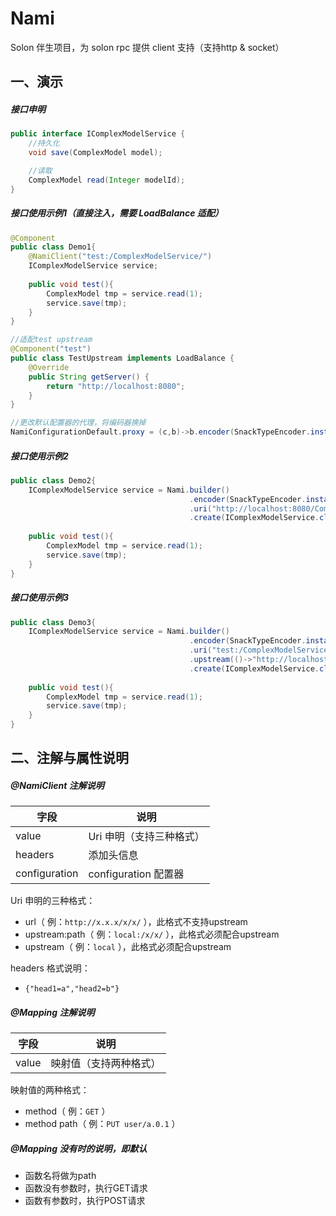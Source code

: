 
# Nami

Solon 伴生项目，为 solon rpc 提供 client 支持（支持http & socket）

## 一、演示

##### 接口申明

```java
public interface IComplexModelService {
    //持久化
    void save(ComplexModel model);

    //读取
    ComplexModel read(Integer modelId);
}
```


##### 接口使用示例1（直接注入，需要 LoadBalance 适配）

```java
@Component
public class Demo1{
    @NamiClient("test:/ComplexModelService/")
    IComplexModelService service;
    
    public void test(){
        ComplexModel tmp = service.read(1);
        service.save(tmp);
    }
}

//适配test upstream
@Component("test")
public class TestUpstream implements LoadBalance {
    @Override
    public String getServer() {
        return "http://localhost:8080";
    }
}

//更改默认配置器的代理，将编码器换掉
NamiConfigurationDefault.proxy = (c,b)->b.encoder(SnackTypeEncoder.instance);
```

##### 接口使用示例2

```java
public class Demo2{
    IComplexModelService service = Nami.builder()
                                        .encoder(SnackTypeEncoder.instance)
                                        .uri("http://localhost:8080/ComplexModelService/")
                                        .create(IComplexModelService.class);
    
    public void test(){
        ComplexModel tmp = service.read(1);
        service.save(tmp);
    }
}
```

##### 接口使用示例3

```java
public class Demo3{
    IComplexModelService service = Nami.builder()
                                        .encoder(SnackTypeEncoder.instance)
                                        .uri("test:/ComplexModelService/")
                                        .upstream(()->"http://localhost:8080")
                                        .create(IComplexModelService.class);
    
    public void test(){
        ComplexModel tmp = service.read(1);
        service.save(tmp);
    }
}
```

## 二、注解与属性说明

##### @NamiClient 注解说明

| 字段 | 说明 | 
| -------- | -------- | 
| value     | Uri 申明（支持三种格式）     | 
| headers     | 添加头信息     | 
| configuration     | configuration 配置器     | 

Uri 申明的三种格式：
* url（ 例：`http://x.x.x/x/x/` ），此格式不支持upstream
* upstream:path（ 例：`local:/x/x/` ），此格式必须配合upstream
* upstream（ 例：`local` ），此格式必须配合upstream

headers 格式说明：
* `{"head1=a","head2=b"}`

##### @Mapping 注解说明

| 字段 | 说明 | 
| -------- | -------- | 
| value     | 映射值（支持两种格式）     | 

映射值的两种格式：
* method（ 例：`GET` ）
* method path（ 例：`PUT user/a.0.1` ）

##### @Mapping 没有时的说明，即默认
* 函数名将做为path
* 函数没有参数时，执行GET请求
* 函数有参数时，执行POST请求
